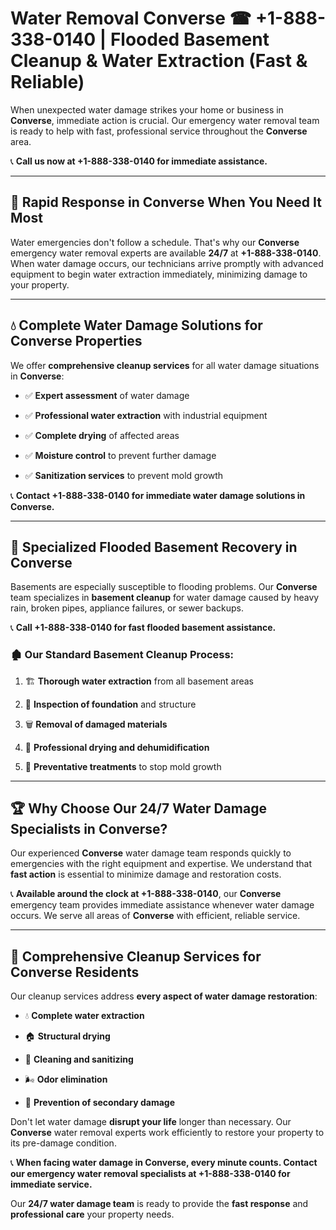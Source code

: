 # Water Removal Converse ☎ +1-888-338-0140 | Flooded Basement Cleanup & Water Extraction (Fast & Reliable)

When unexpected water damage strikes your home or business in **Converse**, immediate action is crucial. Our emergency water removal team is ready to help with fast, professional service throughout the **Converse** area. 

📞 **Call us now at +1-888-338-0140 for immediate assistance.**
---
## 🚀 Rapid Response in Converse When You Need It Most
Water emergencies don't follow a schedule. That's why our **Converse** emergency water removal experts are available **24/7** at **+1-888-338-0140**. When water damage occurs, our technicians arrive promptly with advanced equipment to begin water extraction immediately, minimizing damage to your property.
---
## 💧 Complete Water Damage Solutions for Converse Properties
We offer **comprehensive cleanup services** for all water damage situations in **Converse**:
- ✅ **Expert assessment** of water damage  
- ✅ **Professional water extraction** with industrial equipment  
- ✅ **Complete drying** of affected areas  
- ✅ **Moisture control** to prevent further damage  
- ✅ **Sanitization services** to prevent mold growth  
📞 **Contact +1-888-338-0140 for immediate water damage solutions in Converse.**
---
## 🌊 Specialized Flooded Basement Recovery in Converse
Basements are especially susceptible to flooding problems. Our **Converse** team specializes in **basement cleanup** for water damage caused by heavy rain, broken pipes, appliance failures, or sewer backups. 
📞 **Call +1-888-338-0140 for fast flooded basement assistance.**
### 🏚️ Our Standard Basement Cleanup Process:
1. 🏗️ **Thorough water extraction** from all basement areas  
2. 🔎 **Inspection of foundation** and structure  
3. 🗑️ **Removal of damaged materials**  
4. 💨 **Professional drying and dehumidification**  
5. 🚫 **Preventative treatments** to stop mold growth  
---
## 🏆 Why Choose Our 24/7 Water Damage Specialists in Converse?
Our experienced **Converse** water damage team responds quickly to emergencies with the right equipment and expertise. We understand that **fast action** is essential to minimize damage and restoration costs.
📞 **Available around the clock at +1-888-338-0140**, our **Converse** emergency team provides immediate assistance whenever water damage occurs. We serve all areas of **Converse** with efficient, reliable service.
---
## 🧹 Comprehensive Cleanup Services for Converse Residents
Our cleanup services address **every aspect of water damage restoration**:
- 💧 **Complete water extraction**  
- 🏠 **Structural drying**  
- 🧼 **Cleaning and sanitizing**  
- 🌬️ **Odor elimination**  
- 🚫 **Prevention of secondary damage**  
Don't let water damage **disrupt your life** longer than necessary. Our **Converse** water removal experts work efficiently to restore your property to its pre-damage condition.
📞 **When facing water damage in Converse, every minute counts. Contact our emergency water removal specialists at +1-888-338-0140 for immediate service.**
Our **24/7 water damage team** is ready to provide the **fast response** and **professional care** your property needs.
